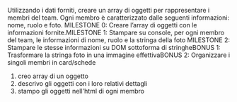 Utilizzando i dati forniti, creare un array di oggetti per rappresentare i membri del team. Ogni membro è caratterizzato dalle seguenti informazioni: nome, ruolo e foto.
MILESTONE 0: Creare l’array di oggetti con le informazioni fornite.MILESTONE 1: Stampare su console, per ogni membro del team, le informazioni di nome, ruolo e la stringa della foto
MILESTONE 2: Stampare le stesse informazioni su DOM sottoforma di stringheBONUS 1: Trasformare la stringa foto in una immagine effettivaBONUS 2: Organizzare i singoli membri in card/schede

1. creo array di un oggetto
2. descrivo gli oggetti con i loro relativi dettagli
3. stampo gli oggetti nell'html di ogni membro
